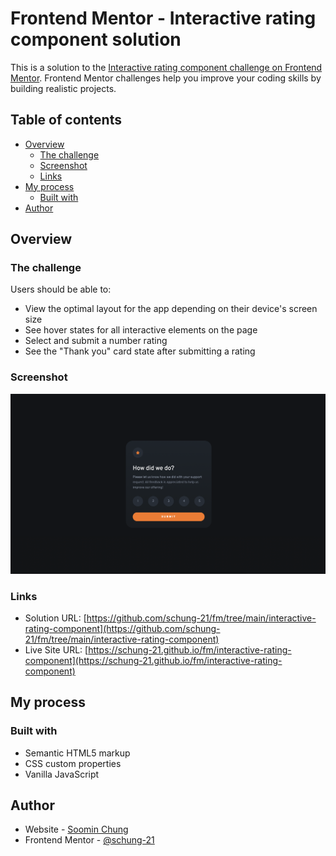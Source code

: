 # Frontend Mentor - Interactive rating component solution

This is a solution to the [Interactive rating component challenge on Frontend Mentor](https://www.frontendmentor.io/challenges/interactive-rating-component-koxpeBUmI). Frontend Mentor challenges help you improve your coding skills by building realistic projects. 

## Table of contents

- [Overview](#overview)
  - [The challenge](#the-challenge)
  - [Screenshot](#screenshot)
  - [Links](#links)
- [My process](#my-process)
  - [Built with](#built-with)
- [Author](#author)

## Overview

### The challenge

Users should be able to:

- View the optimal layout for the app depending on their device's screen size
- See hover states for all interactive elements on the page
- Select and submit a number rating
- See the "Thank you" card state after submitting a rating

### Screenshot

![](./screenshot.png)

### Links

- Solution URL: [https://github.com/schung-21/fm/tree/main/interactive-rating-component](https://github.com/schung-21/fm/tree/main/interactive-rating-component)
- Live Site URL: [https://schung-21.github.io/fm/interactive-rating-component](https://schung-21.github.io/fm/interactive-rating-component)

## My process

### Built with

- Semantic HTML5 markup
- CSS custom properties
- Vanilla JavaScript

## Author

- Website - [Soomin Chung](https://schung.space)
- Frontend Mentor - [@schung-21](https://www.frontendmentor.io/profile/schung-21)